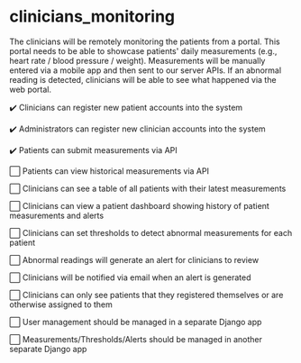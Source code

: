 # clinicians_monitoring
The clinicians will be remotely monitoring the patients from a portal. This portal needs to be able to showcase patients' daily measurements (e.g., heart rate / blood pressure / weight). Measurements will be manually entered via a mobile app and then sent to our server APIs. If an abnormal reading is detected, clinicians will be able to see what happened via the web portal.

:heavy_check_mark:  Clinicians can register new patient accounts into the system

:heavy_check_mark: Administrators can register new clinician accounts into the system

:heavy_check_mark: Patients can submit measurements via API

:white_large_square: Patients can view historical measurements via API

:white_large_square: Clinicians can see a table of all patients with their latest measurements

:white_large_square: Clinicians can view a patient dashboard showing history of patient measurements and alerts

:white_large_square: Clinicians can set thresholds to detect abnormal measurements for each patient

:white_large_square: Abnormal readings will generate an alert for clinicians to review

:white_large_square: Clinicians will be notified via email when an alert is generated

:white_large_square: Clinicians can only see patients that they registered themselves or are otherwise assigned to them

:white_large_square: User management should be managed in a separate Django app

:white_large_square: Measurements/Thresholds/Alerts should be managed in another separate Django app

